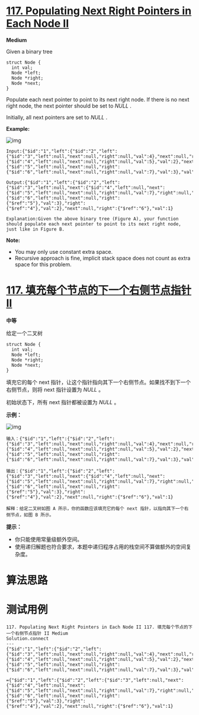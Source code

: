 # [117. Populating Next Right Pointers in Each Node II][enTitle]

**Medium**

Given a binary tree

```
struct Node {
  int val;
  Node *left;
  Node *right;
  Node *next;
}

```

Populate each next pointer to point to its next right node. If there is no next right node, the next pointer should be set to  *NULL* .

Initially, all next pointers are set to  *NULL* .



**Example:** 

![img](https://assets.leetcode.com/uploads/2019/02/15/117_sample.png)

```
Input:{"$id":"1","left":{"$id":"2","left":{"$id":"3","left":null,"next":null,"right":null,"val":4},"next":null,"right":{"$id":"4","left":null,"next":null,"right":null,"val":5},"val":2},"next":null,"right":{"$id":"5","left":null,"next":null,"right":{"$id":"6","left":null,"next":null,"right":null,"val":7},"val":3},"val":1}

Output:{"$id":"1","left":{"$id":"2","left":{"$id":"3","left":null,"next":{"$id":"4","left":null,"next":{"$id":"5","left":null,"next":null,"right":null,"val":7},"right":null,"val":5},"right":null,"val":4},"next":{"$id":"6","left":null,"next":null,"right":{"$ref":"5"},"val":3},"right":{"$ref":"4"},"val":2},"next":null,"right":{"$ref":"6"},"val":1}

Explanation:Given the above binary tree (Figure A), your function should populate each next pointer to point to its next right node, just like in Figure B.

```



**Note:** 

- You may only use constant extra space. 
- Recursive approach is fine, implicit stack space does not count as extra space for this problem.


# [117. 填充每个节点的下一个右侧节点指针 II][cnTitle]

**中等**

给定一个二叉树

```
struct Node {
  int val;
  Node *left;
  Node *right;
  Node *next;
}
```

填充它的每个 next 指针，让这个指针指向其下一个右侧节点。如果找不到下一个右侧节点，则将 next 指针设置为  *NULL* 。

初始状态下，所有 next 指针都被设置为  *NULL* 。



**示例：** 

![img](https://assets.leetcode-cn.com/aliyun-lc-upload/uploads/2019/02/15/117_sample.png)

```
输入：{"$id":"1","left":{"$id":"2","left":{"$id":"3","left":null,"next":null,"right":null,"val":4},"next":null,"right":{"$id":"4","left":null,"next":null,"right":null,"val":5},"val":2},"next":null,"right":{"$id":"5","left":null,"next":null,"right":{"$id":"6","left":null,"next":null,"right":null,"val":7},"val":3},"val":1}

输出：{"$id":"1","left":{"$id":"2","left":{"$id":"3","left":null,"next":{"$id":"4","left":null,"next":{"$id":"5","left":null,"next":null,"right":null,"val":7},"right":null,"val":5},"right":null,"val":4},"next":{"$id":"6","left":null,"next":null,"right":{"$ref":"5"},"val":3},"right":{"$ref":"4"},"val":2},"next":null,"right":{"$ref":"6"},"val":1}

解释：给定二叉树如图 A 所示，你的函数应该填充它的每个 next 指针，以指向其下一个右侧节点，如图 B 所示。
```



**提示：** 

- 你只能使用常量级额外空间。 
- 使用递归解题也符合要求，本题中递归程序占用的栈空间不算做额外的空间复杂度。




# 算法思路

# 测试用例
```
117. Populating Next Right Pointers in Each Node II 117. 填充每个节点的下一个右侧节点指针 II Medium
Solution.connect
---
{"$id":"1","left":{"$id":"2","left":{"$id":"3","left":null,"next":null,"right":null,"val":4},"next":null,"right":{"$id":"4","left":null,"next":null,"right":null,"val":5},"val":2},"next":null,"right":{"$id":"5","left":null,"next":null,"right":{"$id":"6","left":null,"next":null,"right":null,"val":7},"val":3},"val":1}

={"$id":"1","left":{"$id":"2","left":{"$id":"3","left":null,"next":{"$id":"4","left":null,"next":{"$id":"5","left":null,"next":null,"right":null,"val":7},"right":null,"val":5},"right":null,"val":4},"next":{"$id":"6","left":null,"next":null,"right":{"$ref":"5"},"val":3},"right":{"$ref":"4"},"val":2},"next":null,"right":{"$ref":"6"},"val":1}
```

[enTitle]: https://leetcode.com/problems/populating-next-right-pointers-in-each-node-ii/
[cnTitle]: https://leetcode-cn.com/problems/populating-next-right-pointers-in-each-node-ii/
